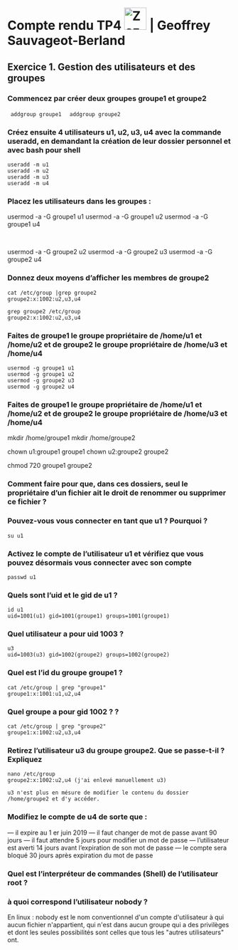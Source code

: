 # Compte rendu TP4  <img src="https://image.flaticon.com/icons/svg/518/518713.svg" height="50" alt="Zozor" /> | Geoffrey Sauvageot-Berland 

## Exercice 1. Gestion des utilisateurs et des groupes

### Commencez par créer deux groupes groupe1 et groupe2

<code> addgroup groupe1 </code>
<code> addgroup groupe2 </code>

### Créez ensuite 4 utilisateurs u1, u2, u3, u4 avec la commande useradd, en demandant la création de leur dossier personnel et avec bash pour shell


```
useradd -m u1
useradd -m u2
useradd -m u3
useradd -m u4
```
### Placez les utilisateurs dans les groupes :

usermod -a -G groupe1 u1
usermod -a -G groupe1 u2
usermod -a -G groupe1 u4

<br>

usermod -a -G groupe2 u2
usermod -a -G groupe2 u3
usermod -a -G groupe2 u4

### Donnez deux moyens d’afficher les membres de groupe2 
```
cat /etc/group |grep groupe2
groupe2:x:1002:u2,u3,u4

grep groupe2 /etc/group
groupe2:x:1002:u2,u3,u4
```

### Faites de groupe1 le groupe propriétaire de /home/u1 et /home/u2 et de groupe2 le groupe propriétaire de /home/u3 et /home/u4
```
usermod -g groupe1 u1 
usermod -g groupe1 u2
usermod -g groupe2 u3
usermod -g groupe2 u4
```

### Faites de groupe1 le groupe propriétaire de /home/u1 et /home/u2 et de groupe2 le groupe propriétaire de /home/u3 et /home/u4

mkdir /home/groupe1
mkdir /home/groupe2

chown u1:groupe1 groupe1
chown u2:groupe2 groupe2

chmod 720 groupe1 groupe2

### Comment faire pour que, dans ces dossiers, seul le propriétaire d’un fichier ait le droit de renommer   ou supprimer ce fichier ?

### Pouvez-vous vous connecter en tant que u1 ? Pourquoi ?

```
su u1
``` 
### Activez le compte de l’utilisateur u1 et vérifiez que vous pouvez désormais vous connecter avec son compte
```
passwd u1
```

### Quels sont l’uid et le gid de u1 ?
```
id u1
uid=1001(u1) gid=1001(groupe1) groups=1001(groupe1)
```

### Quel utilisateur a pour uid 1003 ?

```
u3
uid=1003(u3) gid=1002(groupe2) groups=1002(groupe2)

```

### Quel est l’id du groupe groupe1 ?

```
cat /etc/group | grep "groupe1"
groupe1:x:1001:u1,u2,u4
```

### Quel groupe a pour gid 1002 ? ?

```
cat /etc/group | grep "groupe2"
groupe1:x:1002:u2,u3,u4
```

### Retirez l’utilisateur u3 du groupe groupe2. Que se passe-t-il ? Expliquez 

```
nano /etc/group
groupe2:x:1002:u2,u4 (j'ai enlevé manuellement u3)

u3 n'est plus en mésure de modifier le contenu du dossier /home/groupe2 et d'y accéder. 

```

### Modifiez le compte de u4 de sorte que :
— il expire au 1
er juin 2019
— il faut changer de mot de passe avant 90 jours
— il faut attendre 5 jours pour modifier un mot de passe
— l’utilisateur est averti 14 jours avant l’expiration de son mot de passe
— le compte sera bloqué 30 jours après expiration du mot de passe

### Quel est l’interpréteur de commandes (Shell) de l’utilisateur root ?




### à quoi correspond l’utilisateur nobody ?

En linux : nobody  est le nom conventionnel d'un compte d'utilisateur à qui aucun fichier n'appartient, qui n'est dans aucun groupe qui a des privilèges et dont les seules possibilités sont celles que tous les "autres utilisateurs" ont.












